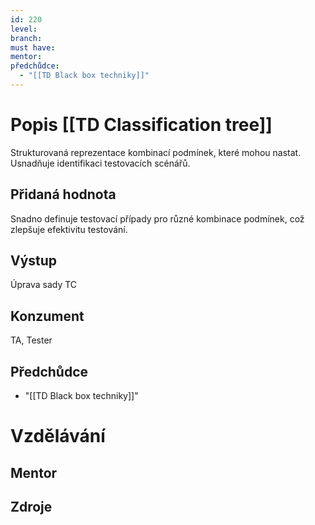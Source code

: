 ```yaml
---
id: 220
level: 
branch: 
must have: 
mentor: 
předchůdce: 
  - "[[TD Black box techniky]]"
---
```



# Popis [[TD Classification tree]]
Strukturovaná reprezentace kombinací podmínek, které mohou nastat. Usnadňuje identifikaci testovacích scénářů.

## Přidaná hodnota
Snadno definuje testovací případy pro různé kombinace podmínek, což zlepšuje efektivitu testování.

## Výstup
Úprava sady TC

## Konzument
TA, Tester

## Předchůdce

  - "[[TD Black box techniky]]"

# Vzdělávání


## Mentor


## Zdroje